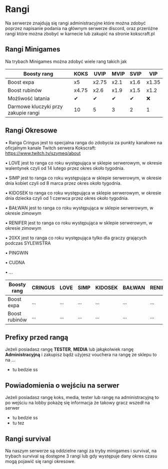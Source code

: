 # Rangi
Na serwerze znajdują się rangi administracyjne które można zdobyć poprzez napisanie podania na głównym serwerze discord,
oraz przeróżne rangi które można zbobyć w karnecie lub zakupić na stronie kokscraft.pl

## Rangi Minigames
Na trybach Minigames można zdobyć wiele rang takich jak

|Boosty rang| **KOKS**   | **UVIP**   | **MVIP**   | **SVIP**   | **VIP**   |
|----------------|------------|------------|------------|------------|-----------|
|Boost expa |x5|x2.75|x2.1|x1.6|x1.35|
|Boost rubinów|x4.75|x2.6|x1.9|x1.5|x1.2|
|Możliwość latania|✔|✔|✔|✔|❌|
|Darmowe kluczyki przy zakupie rangi|10|5|3|2|1|

## Rangi Okresowe

• Ranga Cringus jest to specjalna ranga do zdobycia za punkty kanałowe na oficjalnym kanale Twitch serwera Kokscraft:
https://www.twitch.tv/szymeq/about

• LOVE jest to ranga co roku występująca w sklepie serwerowym, w okresie walentynek czyli od 14 lutego przez okres około tygodnia.

• SIMP jest to ranga co roku występująca w sklepie serwerowym, w okresie dnia kobiet czyli od 8 marca przez okres około tygodnia.

• KIDOSEK to ranga co roku występująca w sklepie serwerowym, w okresie dnia dziecka czyli od 1 czerwca przez okres około tygodnia.

• BAŁWAN jest to ranga co roku występująca w sklepie serwerowym, w okresie zimowym

• RENIFER jest to ranga co roku występująca w sklepie serwerowym, w okresie zimowym

• 20XX jest to ranga co roku występująca tylko dla graczy grających podczas SYLEWSTRA

• PINGWIN

• CUDNA

• ...

|Boosty rang| **CRINGUS**   | **LOVE**   | **SIMP**   | **KIDOSEK**   | **BAŁWAN**   | **RENIFER** | **20XX** | **PINGWIN** | **CUDNA** |
|----------------|------------|------------|------------|------------|-----------|--------|--------|---------|-----------|
|Boost expa |...|...|...|...|...|...|...|...|...|...|
|Boost rubinów|...|...|...|...|...|...|...|...|...|...|

## Prefixy przed rangą
Jeżeli posiadasz rangę **TESTER**, **MEDIA** lub jakąkolwiek rangę **Administracyjną** i zakupisz bądż użyjesz vouchera na rangę ze sklepu to na ...
 - tu bedzie ss


## Powiadomienia o wejściu na serwer
Jeżeli posiadasz rangę koks, media, tester lub rangę na administracyjną to po wejściu na lobby pokażę się informacja że takowy gracz wszedł na serwer

 - tu bedzie ss
 - tu tez

## Rangi survival
Na naszym serwerze są oddzielne rangi za tryby minigames i survival, 
na trybach survival są dostępne 3 rangi lub gdy występuje dany okres 
czasu mogą pojawić się rangi okresowe.